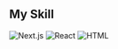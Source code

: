 ## My Skill
<img alt="Next.js" src ="https://img.shields.io/badge/Next.js-000000.svg?&style=for-the-badge&logo=Next.js&logoColor=white"/>  <img alt="React" src ="https://img.shields.io/badge/React-ffffff.svg?&style=for-the-badge&logo=React&logoColor=blue"/>  <img alt="HTML" src ="https://img.shields.io/badge/HTML5-E34F26?style=for-the-badge&logo=html5&logoColor=white"/>

